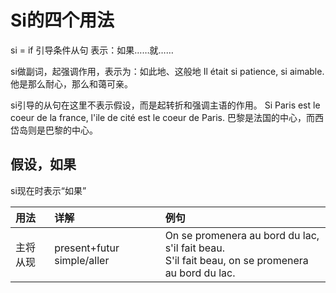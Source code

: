 # Si的四个用法

si = if
引导条件从句
表示：如果……就……

si做副词，起强调作用，表示为：如此地、这般地
Il était si patience, si aimable.
他是那么耐心，那么和蔼可亲。

si引导的从句在这里不表示假设，而是起转折和强调主语的作用。
Si Paris est le coeur de la france, l'ile de cité est le coeur de Paris.
巴黎是法国的中心，而西岱岛则是巴黎的中心。

## 假设，如果
si现在时表示“如果”

|用法|详解|例句|
|:--|:--|:--|
|主将从现|present+futur simple/aller|On se promenera au bord du lac, s'il fait beau.<br>S'il fait beau, on se promenera au bord du lac.|
